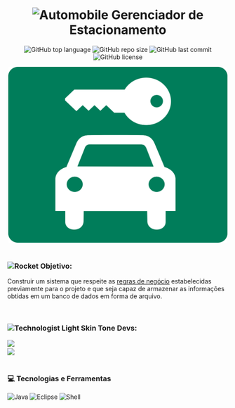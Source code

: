 <h1 align="center"><img src="https://raw.githubusercontent.com/Tarikul-Islam-Anik/Animated-Fluent-Emojis/master/Emojis/Travel%20and%20places/Automobile.png" alt="Automobile" width="40" height="40" /> Gerenciador de Estacionamento</h1>
<p align="center">
  <img alt="GitHub top language" src="https://img.shields.io/github/languages/top/filipe-rds/Projeto1-POB?color=white">
  <img alt="GitHub repo size" src="https://img.shields.io/github/repo-size/filipe-rds/Projeto1-POB?color=white">
  <img alt="GitHub last commit" src="https://img.shields.io/github/last-commit/filipe-rds/Projeto1-POB?color=white">
  <img alt="GitHub license" src="https://img.shields.io/github/license/filipe-rds/Projeto1-POB?color=white"><img>
</p>
<div align="center">
  <img src="src\arquivos\imagem.png" height="400" width="500"><br>
</div>
<div style="display: inline_block" ><br>
    <h3><img src="https://raw.githubusercontent.com/Tarikul-Islam-Anik/Animated-Fluent-Emojis/master/Emojis/Travel%20and%20places/Rocket.png" alt="Rocket" width="30" height="30" /> Objetivo:</h3>
    <p>Construir um sistema que respeite as <a href="https://github.com/filipe-rds/Projeto1-POB/blob/main/assets/POB-projeto1%20(2024.1).pdf">regras de negócio</a> estabelecidas previamente para o projeto e que seja capaz de armazenar as informações obtidas em um banco de dados em forma de arquivo.</p>
</div>

<div style="display: inline_block" ><br>
  <h3><img src="https://raw.githubusercontent.com/Tarikul-Islam-Anik/Animated-Fluent-Emojis/master/Emojis/People%20with%20professions/Technologist%20Light%20Skin%20Tone.png" alt="Technologist Light Skin Tone" width="30" height="30" /> Devs:</h3>
  <a align="center" href="https://github.com/filipe-rds" target="_blank"><img  src="https://img.shields.io/badge/Filipe_Rodrigues-000000?style=for-the-badge&logo=GitHub&logoColor=white" target="_blank"></a>
  <br>
  <a align="center" href="https://github.com/gfedacs" target="_blank"><img  src="https://img.shields.io/badge/Gabriel_Félix-000000?style=for-the-badge&logo=GitHub&logoColor=white" target="_blank"></a>
</div>

<div style="display: inline_block" ><br>
    <h3>💻 Tecnologias e Ferramentas </h3>
    <img alt="Java" src="https://img.shields.io/badge/Java-000000?style=for-the-badge&logo=openjdk&logoColor=white">
    <img alt="Eclipse" src="https://img.shields.io/badge/eclipse-000000?style=for-the-badge&logo=eclipse&logoColor=white">
    <img alt="Shell" src="https://img.shields.io/badge/Shell Script-000000?style=for-the-badge&logo=shell&logoColor=white">
</div>
